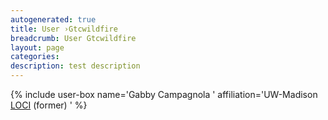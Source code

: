 ```yaml
---
autogenerated: true
title: User ›Gtcwildfire
breadcrumb: User Gtcwildfire
layout: page
categories: 
description: test description
---
```


{% include user-box name='Gabby Campagnola ' affiliation='UW-Madison [LOCI](LOCI "wikilink") (former) ' %}
